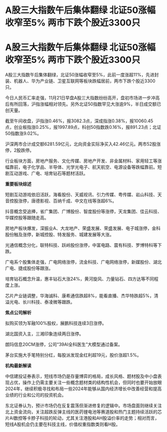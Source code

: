 # A股三大指数午后集体翻绿 北证50涨幅收窄至5% 两市下跌个股近3300只

# A股三大指数午后集体翻绿 北证50涨幅收窄至5% 两市下跌个股近3300只

A股三大指数午后集体翻绿，北证50涨幅收窄至5%，此前一度涨超11%，先进封装、机器人、华为产业链、卫星互联网等板块跌幅居前，两市下跌个股近3300只。

今日人民币汇率走强，11月21日早盘A股三大指数纷纷高开，盘初市场进一步冲高后有所回落，沪指涨幅相对领先。另外北证50指数罕见大涨逾9%，半日成交额已创天量。

截至午间收盘，沪指涨0.46%，报3082.3点，深成指涨0.38%，报10060.45点，创业板指涨0.25%，报1997.89点，科创50指数跌0.16%，报891.23点；北证50指数涨9.02%。

沪深两市合计成交额6281.59亿元，北向资金实际净买入42.46亿元。两市52股涨停，2股跌停。

行业板块方面，房地产服务、文化传媒、房地产开发、非金属材料、家用轻工等涨幅靠前，电子化学品、半导体、光学光电子、航天航空、电源设备等跌幅靠前。短剧互动游戏、广电、培育钻石等题材活跃。

**重要板块综述**

短剧互动游戏依旧活跃，海看股份、天威视讯、引力传媒、粤传媒、岩山科技、天音控股涨停，唐德影视、百纳千成、中文在线等涨超6%。

抖音概念受追捧，省广集团、广博股份、智度股份等涨停，天龙集团、佳云科技、华媒控股等跟随走高。

房地产板块爆发，深振业A、大龙地产、荣盛发展、荣盛发展、电子城涨停，金科股份触及涨停，新城控股、特发服务、城建发展等大涨。

光通信概念分化，联特科技、跃岭股份涨停，中富电路、震有科技、罗博特科等下跌。

广电系个股集体走强，广电网络涨停，流金科技、广电网络涨停，新媒股份、湖北广电、捷成股份等跟涨。

培育钻石概念升温，惠丰钻石大涨24%，黄河旋风、力量钻石、四方达等不同程度上涨。

芯片产业链调整，华海诚科、康希通信跌超8%，能看直播、杰华特跌超5%，清溢光电、长川科技、泰凌微等跟跌。

**焦点公司解析**

拟购买领为军融100%股权，展鹏科技连续3日涨停。

湖北国资入主，三湘印象连续两日涨停。

朗玛信息20CM涨停，公司“39AI全科医生”大模型通过备案。

茅台实施大手笔特别分红，每股派发现金红利超19元，股价涨超1.5%。

**机构最新解读**

中信建投证券表示，短线市场仍是存量博弈的格局，成长风格、题材股及中小盘表现占优，操作上仍需主要关注一些概念题材类的结构性机会，但同时也要开始放眼2024年，继续积极寻找和布局一些2024年能够从国内经济增长中改善经营和提高业绩的行业和公司的投资机会。

东北证券认为，预计市场仍在反复震荡但渐进修复的逻辑中。市场盘面则继续关注北上资金流向，关注超跌反弹主线的医药锂电池等赛道股和热门主题持续活跃的芯片AI数控等卡脖子科技的轮动，尤其关注港股和AH股溢价率的走势；相对而言，短线A股机会仍主要在科技主线，价值权重指数类则看H股。

